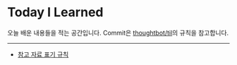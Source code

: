 # Today I Learned
오늘 배운 내용들을 적는 공간입니다. Commit은 [thoughtbot/til](https://github.com/thoughtbot/til)의 규칙을 참고합니다.

---

- [참고 자료 표기 규칙](https://github.com/gimsesu/til/blob/main/Reference%20rules.md)